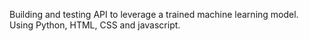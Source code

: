 Building and testing API to leverage a trained machine learning model. Using Python, HTML, CSS and javascript. 
